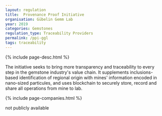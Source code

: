 ```yaml
---
layout: regulation
title:  Provenance Proof Initiative
organisation: Gübelin Gemm Lab
year: 2019
categories: Gemstones
regulation_type: Traceability Providers
permalink: /ppi-ggl
tags: traceability
---
```


{% include page-desc.html %}

The initiative seeks to bring more transparency and traceability to every step in the gemstone industry's value chain. It supplements inclusions-based identification of regional origin with mines' information encoded in nano-sized particules, and uses blockchain to securely store, record and share all operations from mine to lab.

{% include page-companies.html %}

not publicly available
